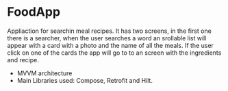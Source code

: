 # FoodApp

Appliaction for searchin meal recipes. It has two screens, in the first one there is a searcher, when the user searches a word an srollable list will appear with a card with a photo and the name of all the meals. If the user click on one of the cards the app will go to to an screen with the ingredients and recipe.

- MVVM architecture
- Main Libraries used: Compose, Retrofit and Hilt.
